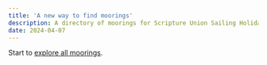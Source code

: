 ```yaml
---
title: 'A new way to find moorings'
description: A directory of moorings for Scripture Union Sailing Holidays.'
date: 2024-04-07
---
```


Start to [explore all moorings](/moorings).
